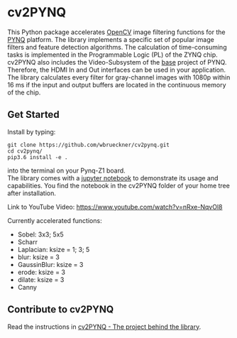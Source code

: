 # cv2PYNQ
This Python package accelerates [OpenCV](https://opencv.org/) image filtering functions for the [PYNQ](http://www.pynq.io/) platform.
The library implements a specific set of popular image filters and feature detection algorithms.
The calculation of time-consuming tasks is implemented in the Programmable Logic (PL) of the ZYNQ chip.
cv2PYNQ also includes the Video-Subsystem of the [base](https://github.com/Xilinx/PYNQ) project of PYNQ.
Therefore, the HDMI In and Out interfaces can be used in your application.
The library calculates every filter for gray-channel images with 1080p within 16 ms if the input and output buffers 
are located in the continuous memory of the chip. 

## Get Started
Install by typing: 
```
git clone https://github.com/wbrueckner/cv2pynq.git   
cd cv2pynq/   
pip3.6 install -e .   
``` 
into the terminal on your Pynq-Z1 board.   
The library comes with a [jupyter notebook](https://github.com/wbrueckner/cv2pynq/blob/master/notebooks/cv2PYNQ%20-%20Get%20Started.ipynb) to demonstrate its usage and capabilities.
You find the notebook in the cv2PYNQ folder of your home tree after installation.

Link to YouTube Video:
https://www.youtube.com/watch?v=nRxe-NqvOl8

Currently accelerated functions:
- Sobel: 3x3; 5x5
- Scharr
- Laplacian: ksize = 1; 3; 5
- blur: ksize = 3
- GaussinBlur: ksize = 3
- erode: ksize = 3
- dilate: ksize = 3
- Canny 

## Contribute to cv2PYNQ

Read the instructions in [cv2PYNQ - The project behind the library](https://github.com/wbrueckner/cv2PYNQ-The-project-behind-the-library).
